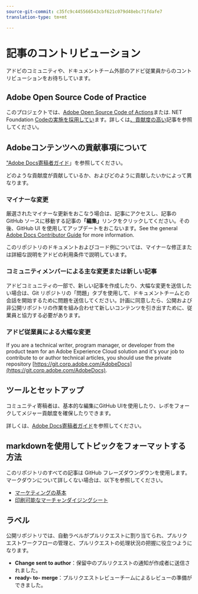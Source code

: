 ```yaml
---
source-git-commit: c35fc9c445566543cbf621c079d48ebc71fdafe7
translation-type: tm+mt

---
```

# 記事のコントリビューション

アドビのコミュニティや、ドキュメントチーム外部のアドビ従業員からのコントリビューションをお待ちしています。

## Adobe Open Source Code of Practice

このプロジェクトでは、[Adobe Open Source Code of Actions](code-of-conduct.md)または. NET Foundation [Codeの実施を採用してい](https://dotnetfoundation.org/code-of-conduct)ます。詳しくは[、貢献度の高い](contributing.md)記事を参照してください。

## Adobeコンテンツへの貢献事項について

["Adobe Docs寄稿者ガイド](https://docs.adobe.com/content/help/en/contributor/contributor-guide/introduction.html)」を参照してください。

どのような貢献度が貢献しているか、およびどのように貢献したいかによって異なります。

### マイナーな変更

厳選されたマイナーな更新をおこなう場合は、記事にアクセスし、記事の GitHub ソースに移動する記事の&#x200B;**「編集」**&#x200B;リンクをクリックしてください。その後、GitHub UI を使用してアップデートをおこないます。See the general [Adobe Docs Contributor Guide](https://docs.adobe.com/content/help/en/contributor/contributor-guide/introduction.html) for more information.

このリポジトリのドキュメントおよびコード例については、マイナーな修正または詳細な説明をアドビの利用条件で説明しています。

### コミュニティメンバーによる主な変更または新しい記事

アドビコミュニティの一部で、新しい記事を作成したり、大幅な変更を送信したい場合は、Git リポジトリの「問題」タブを使用して、ドキュメントチームとの会話を開始するために問題を送信してください。計画に同意したら、公開および非公開リポジトリの作業を組み合わせて新しいコンテンツを引き出すために、従業員と協力する必要があります。

<!--
If you submit a pull request with significant changes to documentation and code examples, you'll see a message in the pull request asking you to submit an online contribution license agreement (CLA). We need you to complete the online form before we can review your pull request.
-->

### アドビ従業員による大幅な変更

If you are a technical writer, program manager, or developer from the product team for an Adobe Experience Cloud solution and it's your job to contribute to or author technical articles, you should use the private repository [https://git.corp.adobe.com/AdobeDocs](https://git.corp.adobe.com/AdobeDocs). <!--Employees from other parts of the Adobe world should use the public repo for minor updates.-->

## ツールとセットアップ

コミュニティ寄稿者は、基本的な編集にGitHub UIを使用したり、レポをフォークしてメジャー貢献度を確保したりできます。

詳しくは、[Adobe Docs寄稿者ガイド](https://docs.adobe.com/content/help/en/contributor/contributor-guide/introduction.html)を参照してください。

## markdownを使用してトピックをフォーマットする方法

このリポジトリのすべての記事は GitHub フレーズダウンダウンを使用します。マークダウンについて詳しくない場合は、以下を参照してください。

* [マーケティングの基本](https://help.github.com/articles/markdown-basics/)
* [印刷可能なマーチャンダイジングシート](https://guides.github.com/pdfs/markdown-cheatsheet-online.pdf)

## ラベル

公開リポジトリでは、自動ラベルがプルリクエストに割り当てられ、プルリクエストワークフローの管理と、プルリクエストの処理状況の把握に役立つようになります。

* **Change sent to author**：保留中のプルリクエストの通知が作成者に送信されました。
* **ready- to- merge**：プルリクエストレビューチームによるレビューの準備ができました。


